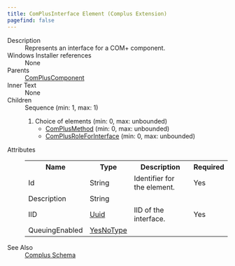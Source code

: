 ```yaml
---
title: ComPlusInterface Element (Complus Extension)
pagefind: false
---
```

<dl>
  <dt>Description</dt>
  <dd>       Represents an interface for a COM+ component.     </dd>
  <dt>Windows Installer references</dt>
  <dd>None</dd>
  <dt>Parents</dt>
  <dd>
    <a href="../../complus/compluscomponent" class="extension">ComPlusComponent</a>
  </dd>
  <dt>Inner Text</dt>
  <dd>None</dd>
  <dt>Children</dt>
  <dd>Sequence (min: 1, max: 1)<ol><li>Choice of elements (min: 0, max: unbounded)<ul><li><a href="../../complus/complusmethod" class="extension">ComPlusMethod</a> (min: 0, max: unbounded)</li><li><a href="../../complus/complusroleforinterface" class="extension">ComPlusRoleForInterface</a> (min: 0, max: unbounded)</li></ul></li></ol></dd>
  <dt>Attributes</dt>
  <dd>
    <table cellspacing="0" cellpadding="0" class="schema">
      <tr>
        <th width="15%">Name</th>
        <th width="15%">Type</th>
        <th width="65%">Description</th>
        <th width="15%">Required</th>
      </tr>
      <tr>
        <td>Id</td>
        <td>String</td>
        <td>           Identifier for the element.         </td>
        <td>Yes</td>
      </tr>
      <tr>
        <td>Description</td>
        <td>String</td>
        <td>&nbsp;</td>
        <td>&nbsp;</td>
      </tr>
      <tr>
        <td>IID</td>
        <td><a href="../../complus/simple_type_uuid">Uuid</a></td>
        <td>           IID of the interface.         </td>
        <td>Yes</td>
      </tr>
      <tr>
        <td>QueuingEnabled</td>
        <td><a href="../../complus/simple_type_yesnotype">YesNoType</a></td>
        <td>&nbsp;</td>
        <td>&nbsp;</td>
      </tr>
    </table>
  </dd>
  <dt>See Also</dt>
  <dd>
    <a href="../">Complus Schema</a>
  </dd>
</dl>
